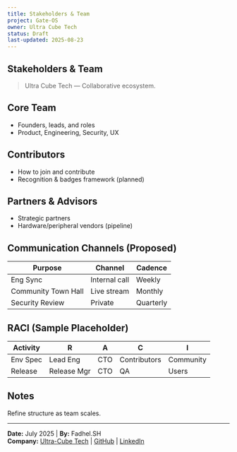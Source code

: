```yaml
---
title: Stakeholders & Team
project: Gate-OS
owner: Ultra Cube Tech
status: Draft
last-updated: 2025-08-23
---
```


## Stakeholders & Team

> Ultra Cube Tech — Collaborative ecosystem.

## Core Team

- Founders, leads, and roles
- Product, Engineering, Security, UX

## Contributors

- How to join and contribute
- Recognition & badges framework (planned)

## Partners & Advisors

- Strategic partners
- Hardware/peripheral vendors (pipeline)

## Communication Channels (Proposed)

| Purpose | Channel | Cadence |
|---------|---------|---------|
| Eng Sync | Internal call | Weekly |
| Community Town Hall | Live stream | Monthly |
| Security Review | Private | Quarterly |

## RACI (Sample Placeholder)

| Activity | R | A | C | I |
|----------|---|---|---|---|
| Env Spec | Lead Eng | CTO | Contributors | Community |
| Release | Release Mgr | CTO | QA | Users |

## Notes

Refine structure as team scales.

---
**Date:** July 2025 | **By:** Fadhel.SH  
**Company:** [Ultra-Cube Tech](https://ucubetech.com) | [GitHub](https://github.com/Ultra-Cube/) | [LinkedIn](https://www.linkedin.com/company/ultra-cube)
